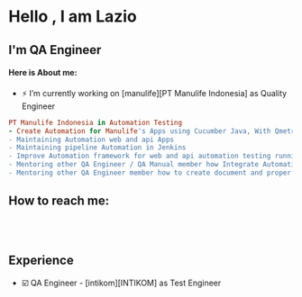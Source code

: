# Hello , I am Lazio

## I'm QA Engineer
#### Here is About me:

- ⚡ I’m currently working on [manulife][PT Manulife Indonesia] as Quality Engineer
```ruby
PT Manulife Indonesia in Automation Testing
- Create Automation for Manulife's Apps using Cucumber Java, With Qmetry Appium, Bitbucket.
- Maintaining Automation web and api Apps
- Maintaining pipeline Automation in Jenkins
- Improve Automation framework for web and api automation testing running on Jenkins
- Mentoring other QA Engineer / QA Manual member how Integrate Automation with Qmetry in any projects
- Mentoring other QA Engineer member how to create document and proper scenario testing
```

## How to reach me:


<br/><br/>

## Experience
- ☑️ QA Engineer - [intikom][INTIKOM] as Test Engineer
```JAVA
